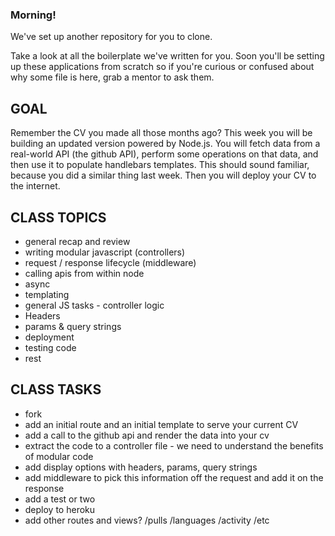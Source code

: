 ### Morning!

We've set up another repository for you to clone.

Take a look at all the boilerplate we've written for you. Soon you'll be setting up these applications from scratch so if you're curious or confused about why some file is here, grab a mentor to ask them.

## GOAL

Remember the CV you made all those months ago? This week you will be building an updated version powered by Node.js. You will fetch data from a real-world API (the github API), perform some operations on that data, and then use it to populate handlebars templates. This should sound familiar, because you did a similar thing last week. Then you will deploy your CV to the internet.

## CLASS TOPICS

* general recap and review
* writing modular javascript (controllers)
* request / response lifecycle (middleware)
* calling apis from within node
* async
* templating
* general JS tasks - controller logic
* Headers
* params & query strings
* deployment
* testing code
* rest

## CLASS TASKS

* fork
* add an initial route and an initial template to serve your current CV
* add a call to the github api and render the data into your cv
* extract the code to a controller file - we need to understand the benefits of modular code
* add display options with headers, params, query strings
* add middleware to pick this information off the request and add it on the response
* add a test or two
* deploy to heroku
* add other routes and views? /pulls /languages /activity /etc
